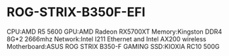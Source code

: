 # ROG-STRIX-B350F-EFI
CPU:AMD R5 5600
GPU:AMD Radeon RX5700XT
Memory:Kingston DDR4 8G*2 2666mhz
Network:Intel I211 Ethernet and Intel AX200 wireless
Motherboard:ASUS ROG STRIX B350-F GAMING
SSD:KIOXIA RC10 500G
